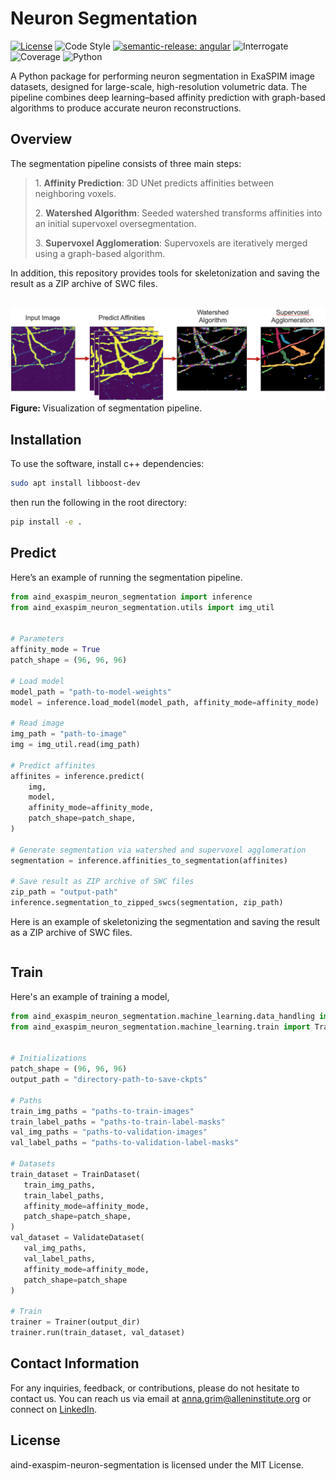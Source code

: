 # Neuron Segmentation

[![License](https://img.shields.io/badge/license-MIT-brightgreen)](LICENSE)
![Code Style](https://img.shields.io/badge/code%20style-black-black)
[![semantic-release: angular](https://img.shields.io/badge/semantic--release-angular-e10079?logo=semantic-release)](https://github.com/semantic-release/semantic-release)
![Interrogate](https://img.shields.io/badge/interrogate-100.0%25-brightgreen)
![Coverage](https://img.shields.io/badge/coverage-100%25-brightgreen?logo=codecov)
![Python](https://img.shields.io/badge/python->=3.10-blue?logo=python)

A Python package for performing neuron segmentation in ExaSPIM image datasets, designed for large-scale, high-resolution volumetric data. The pipeline combines deep learning–based affinity prediction with graph-based algorithms to produce accurate neuron reconstructions.


## Overview

The segmentation pipeline consists of three main steps:

<blockquote>
  <p>1. <strong>Affinity Prediction</strong>: 3D UNet predicts affinities between neighboring voxels.</p>
  <p>2. <strong>Watershed Algorithm</strong>: Seeded watershed transforms affinities into an initial supervoxel oversegmentation.</p>
  <p>3. <strong>Supervoxel Agglomeration</strong>: Supervoxels are iteratively merged using a graph-based algorithm.</p>
</blockquote>

In addition, this repository provides tools for skeletonization and saving the result as a ZIP archive of SWC files.
<br>
<br>

<p>
  <img src="imgs/pipeline.png" width="900" alt="pipeline">
  <br>
  <b> Figure: </b>Visualization of segmentation pipeline.
</p>

## Installation
To use the software, install c++ dependencies:
```bash
sudo apt install libboost-dev
```
then run the following in the root directory:
```bash
pip install -e .
```

## Predict

Here’s an example of running the segmentation pipeline.

```python
from aind_exaspim_neuron_segmentation import inference
from aind_exaspim_neuron_segmentation.utils import img_util


# Parameters
affinity_mode = True
patch_shape = (96, 96, 96)

# Load model
model_path = "path-to-model-weights"
model = inference.load_model(model_path, affinity_mode=affinity_mode)

# Read image
img_path = "path-to-image"
img = img_util.read(img_path)

# Predict affinites
affinites = inference.predict(
    img,
    model,
    affinity_mode=affinity_mode,
    patch_shape=patch_shape,
)

# Generate segmentation via watershed and supervoxel agglomeration
segmentation = inference.affinities_to_segmentation(affinites)

# Save result as ZIP archive of SWC files
zip_path = "output-path"
inference.segmentation_to_zipped_swcs(segmentation, zip_path)
```

Here is an example of skeletonizing the segmentation and saving the result as a ZIP archive of SWC files.

```python
```

## Train
Here's an example of training a model,

```python
from aind_exaspim_neuron_segmentation.machine_learning.data_handling import TrainDataset, ValidateDataset
from aind_exaspim_neuron_segmentation.machine_learning.train import Trainer


# Initializations
patch_shape = (96, 96, 96)
output_path = "directory-path-to-save-ckpts"

# Paths
train_img_paths = "paths-to-train-images"
train_label_paths = "paths-to-train-label-masks"
val_img_paths = "paths-to-validation-images"
val_label_paths = "paths-to-validation-label-masks"

# Datasets
train_dataset = TrainDataset(
   train_img_paths,
   train_label_paths,
   affinity_mode=affinity_mode,
   patch_shape=patch_shape,
)
val_dataset = ValidateDataset(
   val_img_paths,
   val_label_paths,
   affinity_mode=affinity_mode,
   patch_shape=patch_shape
)

# Train
trainer = Trainer(output_dir)
trainer.run(train_dataset, val_dataset)
```

## Contact Information
For any inquiries, feedback, or contributions, please do not hesitate to contact us. You can reach us via email at anna.grim@alleninstitute.org or connect on [LinkedIn](https://www.linkedin.com/in/anna-m-grim/).

## License
aind-exaspim-neuron-segmentation is licensed under the MIT License.
